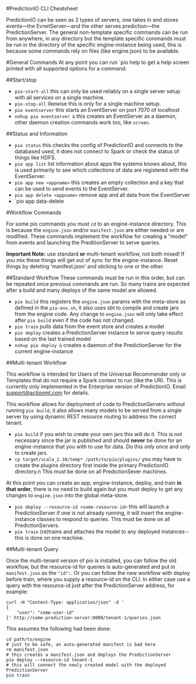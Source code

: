 #PredictionIO CLI Cheatsheet

PredictionIO can be seen as 2 types of servers, one takes in and stores events&mdash;the EvnetServer&mdash;and the other serves prediction&mdash;the PredictionServer. The general non-template specific commands can be run from anywhere, in any directory but the template specific commands must be run in the directory of the specific engine-instance being used, this is because some commands rely on files (like engine.json) to be available.

#General Commands
At any point you can run `pio help <some-command> to get a help screen printed with all supported options for a command.

##Start/stop

 - `pio-start-all` this can only be used reliably on a single server setup with all services on a single machine.
 - `pio-stop-all` likewise this is only for a single machine setup.
 - `pio eventserver` this starts an EventServer on port 7070 of localhost
 - `nohup pio eventserver &` this creates an EventServer as a daemon, other daemon creation commands work too, like `screen`.
 
##Status and Information

 - `pio status` this checks the config of PredictionIO and connects to the databased used, it does not connect to Spark or check the status of things like HDFS.
 - `pio app list` list information about apps the systems knows about, this is used primarily to see which collections of data are registered with the EventServer.
 - `pio app new <appname>` this creates an empty collection and a key that can be used to send events to the EventServer.
 - `pio app delete <appname>` remove app and all data from the EventServer
 - `pio app data-delete <appname>

#Workflow Commands

For some pio commands you must `cd` to an engine-instance directory. This is because the `engine.json` and/or `manifest.json` are either needed or are modified. These commands implement the workflow for creating a "model" from events and launching the PreditionServer to serve queries.

**Important Note:** use standard **or** multi-tenant workflow, not both mixed! If you mix these things will get out of sync for the engine-instance. Reset things by deleting 'manifest.json' and sticking to one or the other. 

##Standard Workflow
These commands must be run in this order, but can be repeated once previous commands are run. So many trains are expected after a build and many deploys of the same model are allowed.

 - `pio build` this registers the `engine.json` params with the meta-store as defined in the `pio-env.sh`, it also uses sbt to compile and create jars from the engine code. Any change to `engine.json` will only take effect after `pio build` even if the code has not changed.
 - `pio train` pulls data from the event store and creates a model
 - `pio deploy` creates a PredictionServer instance to serve query results based on the last trained model
 - `nohup pio deploy &` creates a daemon of the PredictionServer for the current engine-instance
 
##Multi-tenant Workflow

This workflow is intended for Users of the Universal Recommender only or Templates that do not require a Spark context to run (like the UR). This is currently only implemented in the Enterprise version of PredictionIO. Email [support@actionml.com](mailto:support@actionml.com) for details.

This workflow allows for deployment of code to PredictionServers without running `pio build`, it also allows many models to be served from a single server by using dynamic REST resource routing to address the correct tenant.

 - `pio build` if you wish to create your own jars this will do it. This is not necessary since the jar is published and should **never** be done for an engine-instance that you with to use for data. Do this only once and only to create jars.
 - `cp target/scala_2.10/temp* /path/to/pio/plugins/` you may have to create the plugins directory first inside the primary PredictionIO directory.n This must be done on all PredictionSever machines.

At this point you can create an app, engine-instance, deploy, and train **in that order**, there is no need to build again but you must deploy to get any changes to `engine.json` into the global meta-store.

 - `pio deploy --resource-id <some-resource-id>` this will launch a PredictionServer if one is not already running, it will insert the engine-instance classes to respond to queries. This must be done on all PredictionServers.
 - `pio train` (re)trains and attaches the model to any deployed instances--this is done on one machine.

##Multi-tenant Query

Once the multi-tenant version of pio is installed, you can follow the old workflow, but the resource-id for queries is auto-generated and put in `manifest.json` as the `"id":`. Or you can follow the new workflow with deploy before train, where you supply a resource-id on the CLI. In either case use a query with the resource-id just after the PredictionServer address, for example:

	curl -H "Content-Type: application/json" -d '
	{
	    "user": "some-user-id"
	}' http://some-prediction-server:8000/tenant-1/queries.json
	
This assumes the following had been done:

	cd path/to/engine
	# just to be safe, an auto-generated manifest is bad here
	rm manifest.json 
	# this creates a manifest.json and deploys the PredictionServer
	pio deploy --resource-id tenant-1 
	# this will connect the newly created model with the deployed PredictionServer
	pio train 

 

 